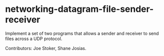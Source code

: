 # networking-datagram-file-sender-receiver

Implement a set of two programs that allows a sender and receiver to send files across a UDP protocol.

Contributors: Joe Stoker, Shane Josias.
